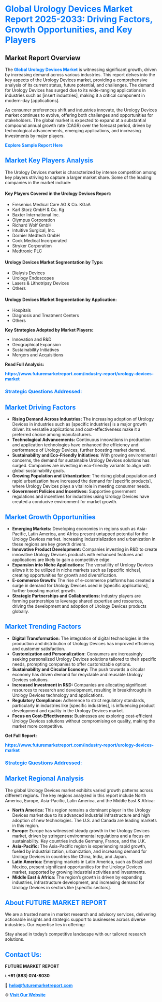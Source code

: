 <h1 style="color: #007BFF;">Global Urology Devices Market Report 2025-2033: Driving Factors, Growth Opportunities, and Key Players</h1>

<section id="overview">
<h2>Market Report Overview</h2>
<p>The <a href="https://www.futuremarketreport.com/industry-report/urology-devices-market" style="color: #007BFF; text-decoration: none;"><strong>Global Urology Devices Market</strong></a> is witnessing significant growth, driven by increasing demand across various industries. This report delves into the key aspects of the Urology Devices market, providing a comprehensive analysis of its current status, future potential, and challenges. The demand for Urology Devices has surged due to its wide-ranging applications in industries such as [insert industries], making it a critical component in modern-day [applications].</p>
<p>As consumer preferences shift and industries innovate, the Urology Devices market continues to evolve, offering both challenges and opportunities for stakeholders. The global market is expected to expand at a substantial compound annual growth rate (CAGR) over the forecast period, driven by technological advancements, emerging applications, and increasing investments by major players.</p>
</section>

<section id="overview">
<p><a href="https://www.futuremarketreport.com/request-sample/reportId=57667" style="color: #007BFF; text-decoration: none;"><strong>Explore Sample Report Here</strong></a></p>
</section>

<section id="key-players">
<h2 style="color: #007BFF;">Market Key Players Analysis</h2>
<p>The Urology Devices market is characterized by intense competition among key players striving to capture a larger market share. Some of the leading companies in the market include:</p>
<h4>Key Players Covered in the Urology Devices Report:</h4>
<ul><li>Fresenius Medical Care AG &amp; Co. KGaA</li><li>Karl Storz GmbH &amp; Co. Kg</li><li>Baxter International Inc.</li><li>Olympus Corporation</li><li>Richard Wolf GmbH</li><li>Intuitive Surgical, Inc.</li><li>Dornier Medtech GmbH</li><li>Cook Medical Incorporated</li><li>Stryker Corporation</li><li>Medtronic PLC</li></ul>
<h4>Urology Devices Market Segmentation by Type:</h4>
<ul><li>Dialysis Devices</li><li>Urology Endoscopes</li><li>Lasers &amp; Lithotripsy Devices</li><li>Others</li></ul>

<h4>Urology Devices Market Segmentation by Application:</h4>
<ul><li>Hospitals</li><li>Diagnosis and Treatment Centers</li><li>Others</li></ul>
<p><strong>Key Strategies Adopted by Market Players:</strong></p>
<ul>
<li>Innovation and R&D</li>
<li>Geographical Expansion</li>
<li>Sustainability Initiatives</li>
<li>Mergers and Acquisitions</li>
</ul>
</section>

<section>
<p><strong>Read Full Analysis: </strong></p><a href="https://www.futuremarketreport.com/industry-report/urology-devices-market" style="color: #007BFF; text-decoration: none;"><strong>https://www.futuremarketreport.com/industry-report/urology-devices-market</strong></a>
<h3 style="color: #007BFF;">Strategic Questions Addressed:</h3>
</section>

<section id="driving-factors">
<h2 style="color: #007BFF;">Market Driving Factors</h2>
<ul>
<li><strong>Rising Demand Across Industries:</strong> The increasing adoption of Urology Devices in industries such as [specific industries] is a major growth driver. Its versatile applications and cost-effectiveness make it a preferred choice among manufacturers.</li>
<li><strong>Technological Advancements:</strong> Continuous innovations in production and application technologies have enhanced the efficiency and performance of Urology Devices, further boosting market demand.</li>
<li><strong>Sustainability and Eco-Friendly Initiatives:</strong> With growing environmental concerns, the demand for sustainable Urology Devices solutions has surged. Companies are investing in eco-friendly variants to align with global sustainability goals.</li>
<li><strong>Growing Population and Urbanization:</strong> The rising global population and rapid urbanization have increased the demand for [specific products], where Urology Devices plays a vital role in meeting consumer needs.</li>
<li><strong>Government Policies and Incentives:</strong> Supportive government regulations and incentives for industries using Urology Devices have created a conducive environment for market growth.</li>
</ul>
</section>

<section id="growth-opportunities">
<h2 style="color: #007BFF;">Market Growth Opportunities</h2>
<ul>
<li><strong>Emerging Markets:</strong> Developing economies in regions such as Asia-Pacific, Latin America, and Africa present untapped potential for the Urology Devices market. Increasing industrialization and urbanization in these regions are key growth drivers.</li>
<li><strong>Innovative Product Development:</strong> Companies investing in R&D to create innovative Urology Devices products with enhanced features and applications are likely to gain a competitive edge.</li>
<li><strong>Expansion into Niche Applications:</strong> The versatility of Urology Devices allows it to be utilized in niche markets such as [specific niches], creating opportunities for growth and diversification.</li>
<li><strong>E-commerce Growth:</strong> The rise of e-commerce platforms has created a surge in demand for Urology Devices used in [specific applications], further boosting market growth.</li>
<li><strong>Strategic Partnerships and Collaborations:</strong> Industry players are forming partnerships to leverage shared expertise and resources, driving the development and adoption of Urology Devices products globally.</li>
</ul>
</section>

<section id="trending-factors">
<h2 style="color: #007BFF;">Market Trending Factors</h2>
<ul>
<li><strong>Digital Transformation:</strong> The integration of digital technologies in the production and distribution of Urology Devices has improved efficiency and customer satisfaction.</li>
<li><strong>Customization and Personalization:</strong> Consumers are increasingly seeking personalized Urology Devices solutions tailored to their specific needs, prompting companies to offer customizable options.</li>
<li><strong>Sustainability and Circular Economy:</strong> The push towards a circular economy has driven demand for recyclable and reusable Urology Devices solutions.</li>
<li><strong>Increased Investment in R&D:</strong> Companies are allocating significant resources to research and development, resulting in breakthroughs in Urology Devices technology and applications.</li>
<li><strong>Regulatory Compliance:</strong> Adherence to strict regulatory standards, particularly in industries like [specific industries], is influencing product development and quality in the Urology Devices market.</li>
<li><strong>Focus on Cost-Effectiveness:</strong> Businesses are exploring cost-efficient Urology Devices solutions without compromising on quality, making the market more competitive.</li>
</ul>
</section>

<section>
<p><strong>Get Full Report: </strong></p><a href="https://www.futuremarketreport.com/industry-report/urology-devices-market" style="color: #007BFF; text-decoration: none;"><strong>https://www.futuremarketreport.com/industry-report/urology-devices-market</strong></a>
<h3 style="color: #007BFF;">Strategic Questions Addressed:</h3>
</section>


<section id="regional-analysis">
<h2 style="color: #007BFF;">Market Regional Analysis</h2>
<p>The global Urology Devices market exhibits varied growth patterns across different regions. The key regions analyzed in this report include North America, Europe, Asia-Pacific, Latin America, and the Middle East & Africa:</p>
<ul>
<li><strong>North America:</strong> This region remains a dominant player in the Urology Devices market due to its advanced industrial infrastructure and high adoption of new technologies. The U.S. and Canada are leading markets in this region.</li>
<li><strong>Europe:</strong> Europe has witnessed steady growth in the Urology Devices market, driven by stringent environmental regulations and a focus on sustainability. Key countries include Germany, France, and the U.K.</li>
<li><strong>Asia-Pacific:</strong> The Asia-Pacific region is experiencing rapid growth, fueled by industrialization, urbanization, and increasing demand for Urology Devices in countries like China, India, and Japan.</li>
<li><strong>Latin America:</strong> Emerging markets in Latin America, such as Brazil and Mexico, present significant opportunities for the Urology Devices market, supported by growing industrial activities and investments.</li>
<li><strong>Middle East & Africa:</strong> The region’s growth is driven by expanding industries, infrastructure development, and increasing demand for Urology Devices in sectors like [specific sectors].</li>
</ul>
</section>

<footer>
<h2 style="color: #007BFF;">About FUTURE MARKET REPORT</h2>
<p>We are a trusted name in market research and advisory services, delivering actionable insights and strategic support to businesses across diverse industries. Our expertise lies in offering:</p>

<p>Stay ahead in today’s competitive landscape with our tailored research solutions.</p>

<h2 style="color: #007BFF;">Contact Us:</h2>
<p><strong>FUTURE MARKET REPORT</strong></p>
<p>📞 <strong>+91 (883) 074-8030</strong></p>
<p>📧 <strong><a href="mailto:help@futuremarketreport.com" style="color: #007BFF;">help@futuremarketreport.com</a></strong></p>
<p>🌐 <strong><a href="https://www.futuremarketreport.com/" style="color: #007BFF;">Visit Our Website</a></strong></p>
</footer>